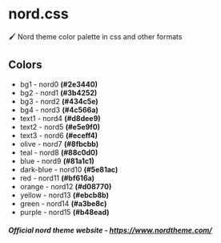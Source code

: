 # nord.css
🖌️ Nord theme color palette in css and other formats

## Colors
- bg1 - nord0 **(#2e3440)**
- bg2 - nord1 **(#3b4252)**
- bg3 - nord2 **(#434c5e)**
- bg4 - nord3 **(#4c566a)**
- text1 - nord4 **(#d8dee9)**
- text2 - nord5 **(#e5e9f0)**
- text3 - nord6 **(#eceff4)**
- olive - nord7 **(#8fbcbb)**
- teal - nord8 **(#88c0d0)**
- blue - nord9 **(#81a1c1)**
- dark-blue - nord10 **(#5e81ac)**
- red - nord11 **(#bf616a)**
- orange - nord12 **(#d08770)**
- yellow - nord13 **(#ebcb8b)**
- green - nord14 **(#a3be8c)**
- purple - nord15 **(#b48ead)**

##### Official nord theme website - https://www.nordtheme.com/

